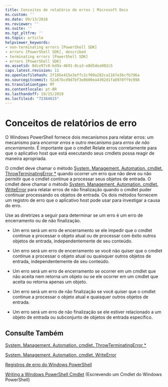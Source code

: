 ```yaml
---
title: Conceitos de relatório de erros | Microsoft Docs
ms.custom: ''
ms.date: 09/13/2016
ms.reviewer: ''
ms.suite: ''
ms.tgt_pltfrm: ''
ms.topic: article
helpviewer_keywords:
- non-terminating errors [PowerShell SDK]
- errors [PowerShell SDK], described
- terminating errors [PowerShell SDK]
- errors [PowerShell SDK]
ms.assetid: 0dce97c0-bd9a-4691-8ca3-e8d5dea902c5
caps.latest.revision: 11
ms.openlocfilehash: 2f185e415e3effc2cf09a282ca1167e3bcfb7d6a
ms.sourcegitcommit: 52a67bcd9d7bf3e8600ea4302d1fa8970ff9c998
ms.translationtype: MT
ms.contentlocale: pt-BR
ms.lasthandoff: 10/15/2019
ms.locfileid: "72364615"
---
```

# <a name="error-reporting-concepts"></a>Conceitos de relatórios de erro

O Windows PowerShell fornece dois mecanismos para relatar erros: um mecanismo para *encerrar erros* e outro mecanismo para *erros de não encerramento*. É importante que o cmdlet Relate erros corretamente para que o aplicativo host que está executando seus cmdlets possa reagir de maneira apropriada.

O cmdlet deve chamar o método [System. Management. Automation. cmdlet. ThrowTerminatingError *](/dotnet/api/System.Management.Automation.Cmdlet.ThrowTerminatingError) quando ocorrer um erro que não deve ou não permitir que o cmdlet continue a processar seus objetos de entrada. O cmdlet deve chamar o método [System. Management. Automation. cmdlet. WriteError](/dotnet/api/System.Management.Automation.Cmdlet.WriteError) para relatar erros de não finalização quando o cmdlet puder continuar processando os objetos de entrada. Os dois métodos fornecem um registro de erro que o aplicativo host pode usar para investigar a causa do erro.

Use as diretrizes a seguir para determinar se um erro é um erro de encerramento ou de não finalização.

- Um erro será um erro de encerramento se ele impedir que o cmdlet continue a processar o objeto atual ou de processar com êxito outros objetos de entrada, independentemente de seu conteúdo.

- Um erro será um erro de encerramento se você não quiser que o cmdlet continue a processar o objeto atual ou quaisquer outros objetos de entrada, independentemente de seu conteúdo.

- Um erro será um erro de encerramento se ocorrer em um cmdlet que não aceita nem retorna um objeto ou se ele ocorrer em um cmdlet que aceita ou retorna apenas um objeto.

- Um erro será um erro de não finalização se você quiser que o cmdlet continue a processar o objeto atual e quaisquer outros objetos de entrada.

- Um erro será um erro de não finalização se ele estiver relacionado a um objeto de entrada ou subconjunto de objetos de entrada específico.

## <a name="see-also"></a>Consulte Também

[System. Management. Automation. cmdlet. ThrowTerminatingError *](/dotnet/api/System.Management.Automation.Cmdlet.ThrowTerminatingError)

[System. Management. Automation. cmdlet. WriteError](/dotnet/api/System.Management.Automation.Cmdlet.WriteError)

[Registros de erro do Windows PowerShell](./windows-powershell-error-records.md)

[Writing a Windows PowerShell Cmdlet](./writing-a-windows-powershell-cmdlet.md) (Escrevendo um Cmdlet do Windows PowerShell)
